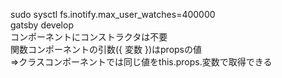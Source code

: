 sudo sysctl fs.inotify.max_user_watches=400000<br>
gatsby develop<br>
コンポーネントにコンストラクタは不要<br>
関数コンポーネントの引数({ 変数 })はpropsの値<br>
=>クラスコンポーネントでは同じ値をthis.props.変数で取得できる<br>